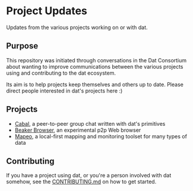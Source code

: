 # Project Updates
Updates from the various projects working on or with dat.

## Purpose
This repository was initiated through conversations in the Dat Consortium about wanting to improve communications between the various projects using and contributing to the dat ecosystem. 

Its aim is to help projects keep themselves and others up to date. Please direct people interested in dat's projects here :)

## Projects 
* [Cabal](cabal/README.md), a peer-to-peer group chat written with dat's primitives
* [Beaker Browser](beaker-browser/README.md), an experimental p2p Web browser
* [Mapeo](mapeo/README.md), a local-first mapping and monitoring toolset for many types of data

## Contributing
If you have a project using dat, or you're a person involved with dat somehow, 
see the [CONTRIBUTING.md](CONTRIBUTING.md) on how to get started.
